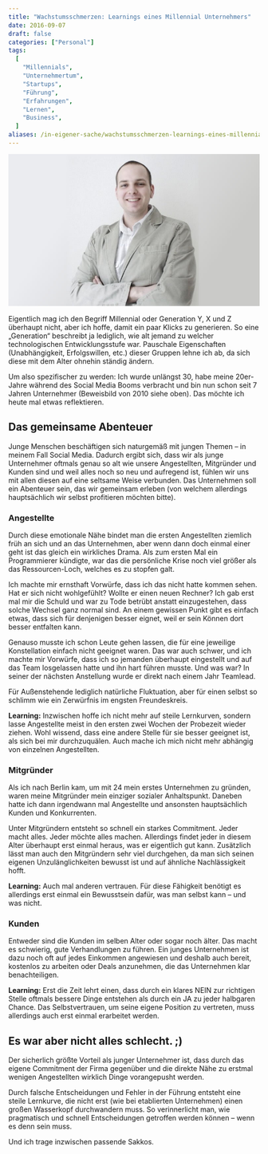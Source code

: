 ```yaml
---
title: "Wachstumsschmerzen: Learnings eines Millennial Unternehmers"
date: 2016-09-07
draft: false
categories: ["Personal"]
tags:
  [
    "Millennials",
    "Unternehmertum",
    "Startups",
    "Führung",
    "Erfahrungen",
    "Lernen",
    "Business",
  ]
aliases: /in-eigener-sache/wachstumsschmerzen-learnings-eines-millennial-unternehmers/1767
---
```


![Millennial Unternehmer](klaus-breyer-24.jpg)

Eigentlich mag ich den Begriff Millennial oder Generation Y, X und Z überhaupt nicht, aber ich hoffe, damit ein paar Klicks zu generieren. So eine „Generation“ beschreibt ja lediglich, wie alt jemand zu welcher technologischen Entwicklungsstufe war. Pauschale Eigenschaften (Unabhängigkeit, Erfolgswillen, etc.) dieser Gruppen lehne ich ab, da sich diese mit dem Alter ohnehin ständig ändern.

Um also spezifischer zu werden: Ich wurde unlängst 30, habe meine 20er-Jahre während des Social Media Booms verbracht und bin nun schon seit 7 Jahren Unternehmer (Beweisbild von 2010 siehe oben). Das möchte ich heute mal etwas reflektieren.

## Das gemeinsame Abenteuer

Junge Menschen beschäftigen sich naturgemäß mit jungen Themen – in meinem Fall Social Media. Dadurch ergibt sich, dass wir als junge Unternehmer oftmals genau so alt wie unsere Angestellten, Mitgründer und Kunden sind und weil alles noch so neu und aufregend ist, fühlen wir uns mit allen diesen auf eine seltsame Weise verbunden. Das Unternehmen soll ein Abenteuer sein, das wir gemeinsam erleben (von welchem allerdings hauptsächlich wir selbst profitieren möchten bitte).

### Angestellte

Durch diese emotionale Nähe bindet man die ersten Angestellten ziemlich früh an sich und an das Unternehmen, aber wenn dann doch einmal einer geht ist das gleich ein wirkliches Drama. Als zum ersten Mal ein Programmierer kündigte, war das die persönliche Krise noch viel größer als das Ressourcen-Loch, welches es zu stopfen galt.

Ich machte mir ernsthaft Vorwürfe, dass ich das nicht hatte kommen sehen. Hat er sich nicht wohlgefühlt? Wollte er einen neuen Rechner? Ich gab erst mal mir die Schuld und war zu Tode betrübt anstatt einzugestehen, dass solche Wechsel ganz normal sind. An einem gewissen Punkt gibt es einfach etwas, dass sich für denjenigen besser eignet, weil er sein Können dort besser entfalten kann.

Genauso musste ich schon Leute gehen lassen, die für eine jeweilige Konstellation einfach nicht geeignet waren. Das war auch schwer, und ich machte mir Vorwürfe, dass ich so jemanden überhaupt eingestellt und auf das Team losgelassen hatte und ihn hart führen musste. Und was war? In seiner der nächsten Anstellung wurde er direkt nach einem Jahr Teamlead.

Für Außenstehende lediglich natürliche Fluktuation, aber für einen selbst so schlimm wie ein Zerwürfnis im engsten Freundeskreis.

**Learning:** Inzwischen hoffe ich nicht mehr auf steile Lernkurven, sondern lasse Angestellte meist in den ersten zwei Wochen der Probezeit wieder ziehen. Wohl wissend, dass eine andere Stelle für sie besser geeignet ist, als sich bei mir durchzuquälen. Auch mache ich mich nicht mehr abhängig von einzelnen Angestellten.

### Mitgründer

Als ich nach Berlin kam, um mit 24 mein erstes Unternehmen zu gründen, waren meine Mitgründer mein einziger sozialer Anhaltspunkt. Daneben hatte ich dann irgendwann mal Angestellte und ansonsten hauptsächlich Kunden und Konkurrenten.

Unter Mitgründern entsteht so schnell ein starkes Commitment. Jeder macht alles. Jeder möchte alles machen. Allerdings findet jeder in diesem Alter überhaupt erst einmal heraus, was er eigentlich gut kann. Zusätzlich lässt man auch den Mitgründern sehr viel durchgehen, da man sich seinen eigenen Unzulänglichkeiten bewusst ist und auf ähnliche Nachlässigkeit hofft.

**Learning:** Auch mal anderen vertrauen. Für diese Fähigkeit benötigt es allerdings erst einmal ein Bewusstsein dafür, was man selbst kann – und was nicht.

### Kunden

Entweder sind die Kunden im selben Alter oder sogar noch älter. Das macht es schwierig, gute Verhandlungen zu führen. Ein junges Unternehmen ist dazu noch oft auf jedes Einkommen angewiesen und deshalb auch bereit, kostenlos zu arbeiten oder Deals anzunehmen, die das Unternehmen klar benachteiligen.

**Learning:** Erst die Zeit lehrt einen, dass durch ein klares NEIN zur richtigen Stelle oftmals bessere Dinge entstehen als durch ein JA zu jeder halbgaren Chance. Das Selbstvertrauen, um seine eigene Position zu vertreten, muss allerdings auch erst einmal erarbeitet werden.

## Es war aber nicht alles schlecht. ;)

Der sicherlich größte Vorteil als junger Unternehmer ist, dass durch das eigene Commitment der Firma gegenüber und die direkte Nähe zu erstmal wenigen Angestellten wirklich Dinge vorangepusht werden.

Durch falsche Entscheidungen und Fehler in der Führung entsteht eine steile Lernkurve, die nicht erst (wie bei etablierten Unternehmen) einen großen Wasserkopf durchwandern muss. So verinnerlicht man, wie pragmatisch und schnell Entscheidungen getroffen werden können – wenn es denn sein muss.

Und ich trage inzwischen passende Sakkos.
